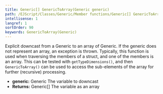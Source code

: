 ```yaml
---
title: Generic[] GenericToArray(Generic generic)
path: /EJScript/Classes/Generic/Member functions/Generic[] GenericToArray(Generic generic)
intellisense: 1
langref: 1
sortOrder: 90
keywords: GenericToArray(Generic)
---
```



Explicit downcast from a Generic to an array of Generic. If the generic does not represent an array, an exception is thrown. Typically, this function is used when traversing the members of a struct, and one of the members is an array. This can be tested with `getTypeDimensions()`, and then `GenericToArray()` can be used to access the sub-elements of the array for further (recursive) processing.



* **generic:** Generic The variable to downcast
* **Returns:** Generic[] The variable as an array
